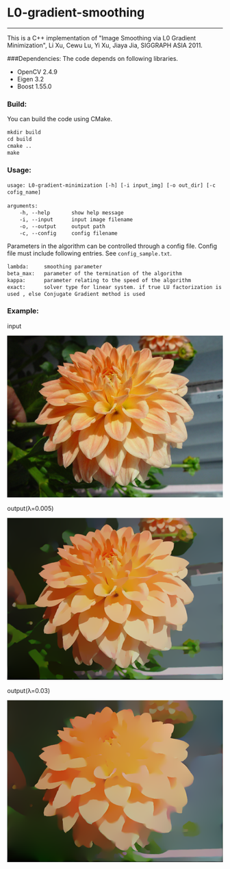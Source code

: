 L0-gradient-smoothing
=====================
---------------------------------------------
This is a C++ implementation of "Image Smoothing via L0 Gradient Minimization", Li Xu, Cewu Lu, Yi Xu, Jiaya Jia, SIGGRAPH ASIA 2011.

###Dependencies:
The code depends on following libraries.

* OpenCV 2.4.9
* Eigen 3.2
* Boost 1.55.0

### Build:
You can build the code using CMake.

	mkdir build	
	cd build
	cmake ..
	make 
	

### Usage:
	usage: L0-gradient-minimization [-h] [-i input_img] [-o out_dir] [-c cofig_name]
	
	arguments:
	 	-h, --help       show help message
	 	-i, --input	     input image filename 
	 	-o, --output     output path
	 	-c, --config     config filename

Parameters in the algorithm can be controlled through a config file. Config file must include following entries. See `config_sample.txt`.
	
	lambda:     smoothing parameter
	beta_max:   parameter of the termination of the algorithm
	kappa:      parameter relating to the speed of the algorithm
	exact:      solver type for linear system. if true LU factorization is used , else Conjugate Gradient method is used
	
### Example:
input

![input](data/dahlia.png)

output(λ=0.005)

![output](data/dahlia_0005.png)

output(λ=0.03)

![output2](data/dahlia_003.png)